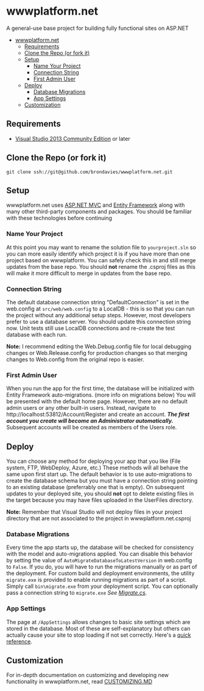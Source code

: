 # wwwplatform&#46;net
A general-use base project for building fully functional sites on ASP.NET
- [wwwplatform&#46;net](#wwwplatform46net)
    - [Requirements](#requirements)
    - [Clone the Repo (or fork it)](#clone-the-repo-or-fork-it)
    - [Setup](#setup)
        - [Name Your Project](#name-your-project)
        - [Connection String](#connection-string)
        - [First Admin User](#first-admin-user)
    - [Deploy](#deploy)
        - [Database Migrations](#database-migrations)
        - [App Settings](#app-settings)
    - [Customization](#customization)

## Requirements
* [Visual Studio 2013 Community Edition](https://www.visualstudio.com/) or later

## Clone the Repo (or fork it)
```
git clone ssh://git@github.com/brondavies/wwwplatform.net.git
```

## Setup
wwwplatform&#46;net uses [ASP.NET MVC](https://www.asp.net/mvc) and [Entity Framework](https://docs.microsoft.com/en-us/ef/) along with many other third-party components and packages.  You should be familiar with these technologies before continuing

### Name Your Project
At this point you may want to rename the solution file to `yourproject.sln` so you can more easily identify which project it is if you have more than one project based on wwwplatform. You can safely check this in and still merge updates from the base repo.  You should **not** rename the .csproj files as this will make it more difficult to merge in updates from the base repo.

### Connection String
The default database connection string "DefaultConnection" is set in the web&#46;config at `src/web/web.config` to a LocalDB - this is so that you can run the project without any additional setup steps.  However, most developers prefer to use a database server. You should update this connection string now.  Unit tests still use LocalDB connections and re-create the test database with each run.

**Note:** I recommend editing the Web.Debug.config file for local debugging changes or Web.Release.config for production changes so that merging changes to Web.config from the original repo is easier.

### First Admin User
When you run the app for the first time, the database will be initialized with Entity Framework auto-migrations. (more info on migrations below) You will be presented with the default home page. However, there are no default admin users or any other built-in users.  Instead, navigate to http://localhost:53812/Account/Register and create an account. ***The first account you create will become an Administrator automatically.*** Subsequent accounts will be created as members of the Users role.

## Deploy
You can choose any method for deploying your app that you like (File system, FTP, WebDeploy, Azure, etc.) These methods will all behave the same upon first start up.  The default behavior is to use auto-migrations to create the database schema but you must have a connection string pointing to an existing database (preferrably one that is empty). On subsequent updates to your deployed site, you should **not** opt to delete existing files in the target because you may have files uploaded in the UserFiles directory.

**Note:** Remember that Visual Studio will not deploy files in your project directory that are not associated to the project in wwwplatform.net.csproj

### Database Migrations
Every time the app starts up, the database will be checked for consistency with the model and auto-migrations applied. You can disable this behavior by setting the value of `AutoMigrateDatabaseToLatestVersion` in web&#46;config to `False`. If you do, you will have to run the migrations manually or as part of the deployment. For custom build and deployment environments, the utility `migrate.exe` is provided to enable running migrations as part of a script.  Simply call `bin\migrate.exe` from your deployment script.  You can optionally pass a connection string to `migrate.exe` *See [Migrate.cs](src/migrate/Migrate.cs)*.

### App Settings
The page at `/AppSettings` allows changes to basic site settings which are stored in the database.  Most of these are self-explanatory but others can actually cause your site to stop loading if not set correctly.  Here's a [quick reference](appsettings.md).

## Customization
For in-depth documentation on customizing and developing new functionality in wwwplatform&#46;net, read [CUSTOMIZING.MD](CUSTOMIZING.MD)